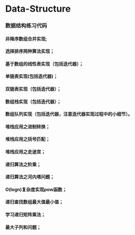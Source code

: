 # Data-Structure
### 数据结构练习代码
#### 非降序数组合并实现;
#### 选择排序两种算法实现；
#### 基于数组的线性表实现（包括迭代器）；
#### 单链表实现(包括迭代器)；
#### 双链表实现（包括迭代器）；
#### 数组栈实现（包括迭代器）；
#### 数组队列实现（包括迭代器，注意迭代器实现过程中的小细节）。
#### 堆栈应用之进制转换；
#### 堆栈应用之括号匹配；
#### 堆栈应用之走迷宫；
#### 递归算法之阶乘；
#### 递归算法之河内塔问题；
#### O(logn)复杂度实现pow函数；
#### 递归查找数组最大值最小值；
#### 学习递归矩阵乘法；
#### 最大子列和问题；




